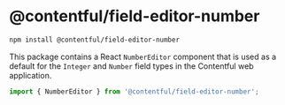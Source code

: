 # @contentful/field-editor-number

```bash
npm install @contentful/field-editor-number
```

This package contains a React `NumberEditor` component that is used as a default for the `Integer` and `Number` field types in the Contentful web application.

```js
import { NumberEditor } from '@contentful/field-editor-number';
```
